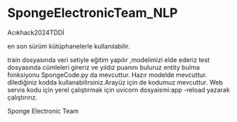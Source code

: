# SpongeElectronicTeam_NLP
Acıkhack2024TDDİ


en son sürüm kütüphanelerle kullanılabilir.


train dosyasında veri setiyle eğitim yapılır ,modelimizi elde ederiz
test dosyasında cümleleri gireriz ve yıldız puanını buluruz entity bulma fonksiyonu SpongeCode.py da mevcuttur.
Hazır modelde mevcuttur. dilediğiniz kodda kullanabilirsiniz.Arayüz için de kodumuz mevcuttur.
Web servis kodu için yerel çalıştırmak için
uvicorn dosyaismi:app -reload yazarak çalıştırırız.


Sponge Electronic Team
